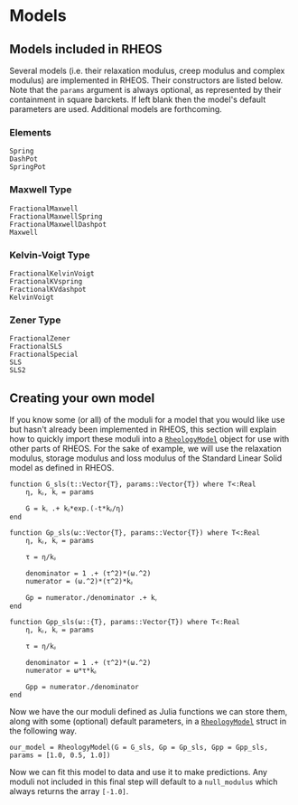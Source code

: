 # Models

## Models included in RHEOS
Several models (i.e. their relaxation modulus, creep modulus and complex modulus) are implemented in RHEOS. Their constructors are listed below. Note that the `params` argument is always optional, as represented by their containment in square barckets. If left blank then the model's default parameters are used. Additional models are forthcoming.

### Elements
```@docs
Spring
DashPot
SpringPot
```

### Maxwell Type
```@docs
FractionalMaxwell
FractionalMaxwellSpring
FractionalMaxwellDashpot
Maxwell
```

### Kelvin-Voigt Type
```@docs
FractionalKelvinVoigt
FractionalKVspring
FractionalKVdashpot
KelvinVoigt
```

### Zener Type
```@docs
FractionalZener
FractionalSLS
FractionalSpecial
SLS
SLS2
```

## Creating your own model
If you know some (or all) of the moduli for a model that you would like use but hasn't already been implemented in RHEOS, this section will explain how to quickly import these moduli into a [`RheologyModel`](@ref) object for use with other parts of RHEOS. For the sake of example, we will use the relaxation modulus, storage modulus and loss modulus of the Standard Linear Solid model as defined in RHEOS.
```
function G_sls(t::Vector{T}, params::Vector{T}) where T<:Real
    η, kᵦ, kᵧ = params

    G = kᵧ .+ kᵦ*exp.(-t*kᵦ/η)
end

function Gp_sls(ω::Vector{T}, params::Vector{T}) where T<:Real
    η, kᵦ, kᵧ = params

    τ = η/kᵦ

    denominator = 1 .+ (τ^2)*(ω.^2)
    numerator = (ω.^2)*(τ^2)*kᵦ

    Gp = numerator./denominator .+ kᵧ
end

function Gpp_sls(ω::{T}, params::Vector{T}) where T<:Real
    η, kᵦ, kᵧ = params

    τ = η/kᵦ

    denominator = 1 .+ (τ^2)*(ω.^2)
    numerator = ω*τ*kᵦ

    Gpp = numerator./denominator
end
```
Now we have the our moduli defined as Julia functions we can store them, along with some (optional) default parameters, in a [`RheologyModel`](@ref) struct in the following way.
```
our_model = RheologyModel(G = G_sls, Gp = Gp_sls, Gpp = Gpp_sls, params = [1.0, 0.5, 1.0])
```
Now we can fit this model to data and use it to make predictions. Any moduli not included in this final step will default to a `null_modulus` which always returns the array `[-1.0]`.
